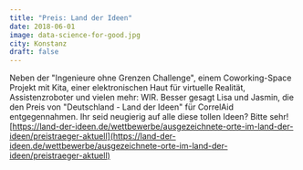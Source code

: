 ```yaml
---
title: "Preis: Land der Ideen"
date: 2018-06-01
image: data-science-for-good.jpg
city: Konstanz
draft: false
---
```


Neben der "Ingenieure ohne Grenzen Challenge", einem Coworking-Space Projekt mit Kita, einer elektronischen Haut für virtuelle Realität, Assistenzroboter und vielen mehr: WIR. Besser gesagt Lisa und Jasmin, die den Preis von "Deutschland - Land der Ideen" für CorrelAid entgegennahmen. Ihr seid neugierig auf alle diese tollen Ideen? Bitte sehr! [https://land-der-ideen.de/wettbewerbe/ausgezeichnete-orte-im-land-der-ideen/preistraeger-aktuell](https://land-der-ideen.de/wettbewerbe/ausgezeichnete-orte-im-land-der-ideen/preistraeger-aktuell)
